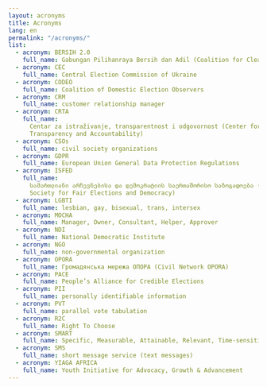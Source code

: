 ```yaml
---
layout: acronyms
title: Acronyms
lang: en
permalink: "/acronyms/"
list:
  - acronym: BERSIH 2.0
    full_name: Gabungan Pilihanraya Bersih dan Adil (Coalition for Clean and Fair Elections)
  - acronym: CEC
    full_name: Central Election Commission of Ukraine
  - acronym: CODEO
    full_name: Coalition of Domestic Election Observers
  - acronym: CRM
    full_name: customer relationship manager
  - acronym: CRTA
    full_name:
      Centar za istraživanje, transparentnost i odgovornost (Center for Research,
      Transparency and Accountability)
  - acronym: CSOs
    full_name: civil society organizations
  - acronym: GDPR
    full_name: European Union General Data Protection Regulations
  - acronym: ISFED
    full_name:
      სამართლიანი არჩევნებისა და დემოკრატიის საერთაშორისო საზოგადოება (International
      Society for Fair Elections and Democracy)
  - acronym: LGBTI
    full_name: lesbian, gay, bisexual, trans, intersex
  - acronym: MOCHA
    full_name: Manager, Owner, Consultant, Helper, Approver
  - acronym: NDI
    full_name: National Democratic Institute
  - acronym: NGO
    full_name: non-governmental organization
  - acronym: OPORA
    full_name: Громадянська мережа ОПОРА (Civil Network OPORA)
  - acronym: PACE
    full_name: People’s Alliance for Credible Elections
  - acronym: PII
    full_name: personally identifiable information
  - acronym: PVT
    full_name: parallel vote tabulation
  - acronym: R2C
    full_name: Right To Choose
  - acronym: SMART
    full_name: Specific, Measurable, Attainable, Relevant, Time-sensitive
  - acronym: SMS
    full_name: short message service (text messages)
  - acronym: YIAGA AFRICA
    full_name: Youth Initiative for Advocacy, Growth & Advancement
---
```

